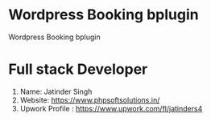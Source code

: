 # Wordpress Booking bplugin
Wordpress Booking bplugin
# Full stack Developer
1. Name: Jatinder Singh
2. Website: https://www.phpsoftsolutions.in/
3. Upwork Profile : https://www.upwork.com/fl/jatinders4
